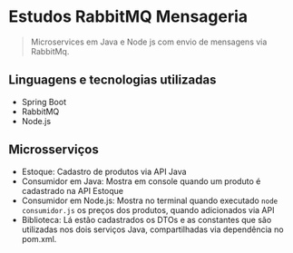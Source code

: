 # Estudos RabbitMQ Mensageria

> Microservices em Java e Node js com envio de mensagens via RabbitMq. 

## Linguagens e tecnologias utilizadas

- Spring Boot
- RabbitMQ
- Node.js


## Microsserviços
- Estoque: Cadastro de produtos via API Java
- Consumidor em Java: Mostra em console quando um produto é cadastrado na API Estoque
- Consumidor em Node.js: Mostra no terminal quando executado `node consumidor.js` os preços dos produtos, quando adicionados via API
- Biblioteca: Lá estão cadastrados os DTOs e as constantes que são utilizadas nos dois serviços Java, compartilhadas via dependência no pom.xml.






